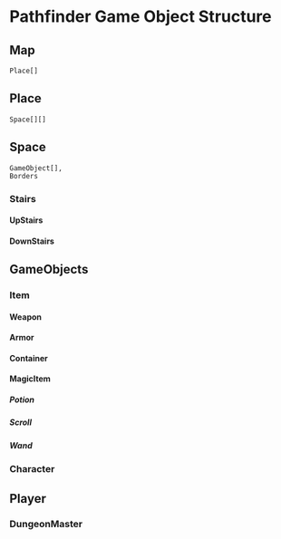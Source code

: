 # Pathfinder Game Object Structure

## Map

```
Place[]
```

## Place

```
Space[][]
```

## Space

```
GameObject[],
Borders
```

### Stairs

#### UpStairs

#### DownStairs

## GameObjects

### Item

#### Weapon

#### Armor

#### Container

#### MagicItem

##### Potion

##### Scroll

##### Wand

### Character

## Player

### DungeonMaster